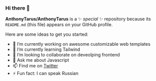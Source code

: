 ### Hi there 👋


**AnthonyTarus/AnthonyTarus** is a ✨ _special_ ✨ repository because its `README.md` (this file) appears on your GitHub profile.

Here are some ideas to get you started:

- 🔭 I’m currently working on awesome customizable web templates
- 🌱 I’m currently learning Tailwind
- 👯 I’m looking to collaborate on deveolping frontend 
- 💬 Ask me about Javascript
- 📫 Find me on [Twitter](https://twitter.com/Anthony__Tarus)
- ⚡ Fun fact: I can speak Russian

